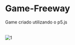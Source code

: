 # Game-Freeway
Game criado utilizando o p5.js
<br>
<br>
<br>
![1](https://user-images.githubusercontent.com/78445566/135069653-8e508bb2-2a84-4988-aefd-ecc746277903.png)
